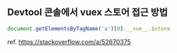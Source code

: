 ## Devtool 콘솔에서 vuex 스토어 접근 방법

```js
document.getElementsByTagName('a')[0].__vue__.$store
```

ref. https://stackoverflow.com/a/52670375
